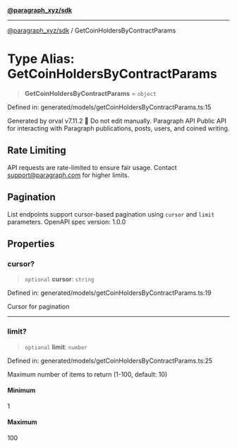 [**@paragraph_xyz/sdk**](../README.md)

***

[@paragraph_xyz/sdk](../README.md) / GetCoinHoldersByContractParams

# Type Alias: GetCoinHoldersByContractParams

> **GetCoinHoldersByContractParams** = `object`

Defined in: generated/models/getCoinHoldersByContractParams.ts:15

Generated by orval v7.11.2 🍺
Do not edit manually.
Paragraph API
Public API for interacting with Paragraph publications, posts, users, and coined writing.

## Rate Limiting
API requests are rate-limited to ensure fair usage. Contact support@paragraph.com for higher limits.

## Pagination
List endpoints support cursor-based pagination using `cursor` and `limit` parameters.
OpenAPI spec version: 1.0.0

## Properties

### cursor?

> `optional` **cursor**: `string`

Defined in: generated/models/getCoinHoldersByContractParams.ts:19

Cursor for pagination

***

### limit?

> `optional` **limit**: `number`

Defined in: generated/models/getCoinHoldersByContractParams.ts:25

Maximum number of items to return (1-100, default: 10)

#### Minimum

1

#### Maximum

100
